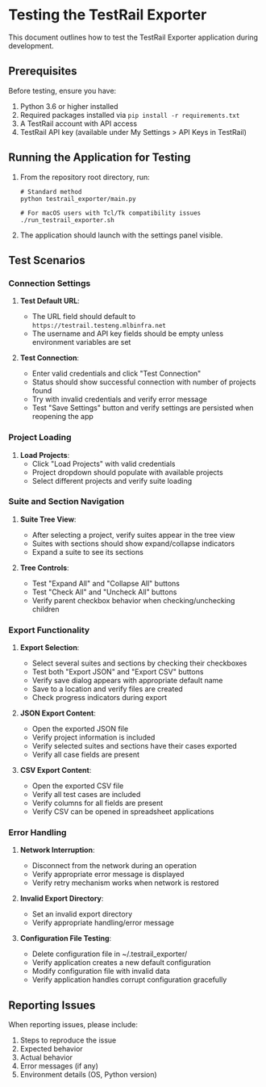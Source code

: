 # Testing the TestRail Exporter

This document outlines how to test the TestRail Exporter application during development.

## Prerequisites

Before testing, ensure you have:

1. Python 3.6 or higher installed
2. Required packages installed via `pip install -r requirements.txt`
3. A TestRail account with API access
4. TestRail API key (available under My Settings > API Keys in TestRail)

## Running the Application for Testing

1. From the repository root directory, run:
   ```
   # Standard method
   python testrail_exporter/main.py
   
   # For macOS users with Tcl/Tk compatibility issues
   ./run_testrail_exporter.sh
   ```

2. The application should launch with the settings panel visible.

## Test Scenarios

### Connection Settings

1. **Test Default URL**:
   - The URL field should default to `https://testrail.testeng.mlbinfra.net`
   - The username and API key fields should be empty unless environment variables are set

2. **Test Connection**:
   - Enter valid credentials and click "Test Connection"
   - Status should show successful connection with number of projects found
   - Try with invalid credentials and verify error message
   - Test "Save Settings" button and verify settings are persisted when reopening the app

### Project Loading

1. **Load Projects**:
   - Click "Load Projects" with valid credentials
   - Project dropdown should populate with available projects
   - Select different projects and verify suite loading

### Suite and Section Navigation

1. **Suite Tree View**:
   - After selecting a project, verify suites appear in the tree view
   - Suites with sections should show expand/collapse indicators
   - Expand a suite to see its sections

2. **Tree Controls**:
   - Test "Expand All" and "Collapse All" buttons
   - Test "Check All" and "Uncheck All" buttons
   - Verify parent checkbox behavior when checking/unchecking children

### Export Functionality

1. **Export Selection**:
   - Select several suites and sections by checking their checkboxes
   - Test both "Export JSON" and "Export CSV" buttons
   - Verify save dialog appears with appropriate default name
   - Save to a location and verify files are created
   - Check progress indicators during export

2. **JSON Export Content**:
   - Open the exported JSON file
   - Verify project information is included
   - Verify selected suites and sections have their cases exported
   - Verify all case fields are present

3. **CSV Export Content**:
   - Open the exported CSV file
   - Verify all test cases are included
   - Verify columns for all fields are present
   - Verify CSV can be opened in spreadsheet applications

### Error Handling

1. **Network Interruption**:
   - Disconnect from the network during an operation
   - Verify appropriate error message is displayed
   - Verify retry mechanism works when network is restored

2. **Invalid Export Directory**:
   - Set an invalid export directory
   - Verify appropriate handling/error message
   
3. **Configuration File Testing**:
   - Delete configuration file in ~/.testrail_exporter/
   - Verify application creates a new default configuration
   - Modify configuration file with invalid data
   - Verify application handles corrupt configuration gracefully

## Reporting Issues

When reporting issues, please include:

1. Steps to reproduce the issue
2. Expected behavior
3. Actual behavior
4. Error messages (if any)
5. Environment details (OS, Python version)
